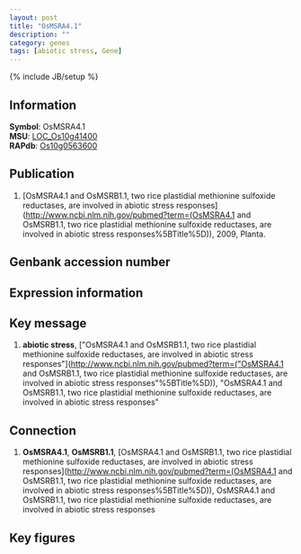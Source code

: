 ```yaml
---
layout: post
title: "OsMSRA4.1"
description: ""
category: genes
tags: [abiotic stress, Gene]
---
```

{% include JB/setup %}

## Information
__Symbol__: OsMSRA4.1  
__MSU__: [LOC_Os10g41400](http://rice.plantbiology.msu.edu/cgi-bin/ORF_infopage.cgi?orf=LOC_Os10g41400)  
__RAPdb__: [Os10g0563600](http://rapdb.dna.affrc.go.jp/viewer/gbrowse_details/irgsp1?name=Os10g0563600)  

## Publication
1. [OsMSRA4.1 and OsMSRB1.1, two rice plastidial methionine sulfoxide reductases, are involved in abiotic stress responses](http://www.ncbi.nlm.nih.gov/pubmed?term=(OsMSRA4.1 and OsMSRB1.1, two rice plastidial methionine sulfoxide reductases, are involved in abiotic stress responses%5BTitle%5D)), 2009, Planta.

## Genbank accession number

## Expression information

## Key message
1. __abiotic stress__, ["OsMSRA4.1 and OsMSRB1.1, two rice plastidial methionine sulfoxide reductases, are involved in abiotic stress responses"](http://www.ncbi.nlm.nih.gov/pubmed?term=("OsMSRA4.1 and OsMSRB1.1, two rice plastidial methionine sulfoxide reductases, are involved in abiotic stress responses"%5BTitle%5D)), "OsMSRA4.1 and OsMSRB1.1, two rice plastidial methionine sulfoxide reductases, are involved in abiotic stress responses"

## Connection
1. __OsMSRA4.1__, __OsMSRB1.1__, [OsMSRA4.1 and OsMSRB1.1, two rice plastidial methionine sulfoxide reductases, are involved in abiotic stress responses](http://www.ncbi.nlm.nih.gov/pubmed?term=(OsMSRA4.1 and OsMSRB1.1, two rice plastidial methionine sulfoxide reductases, are involved in abiotic stress responses%5BTitle%5D)), OsMSRA4.1 and OsMSRB1.1, two rice plastidial methionine sulfoxide reductases, are involved in abiotic stress responses

## Key figures


